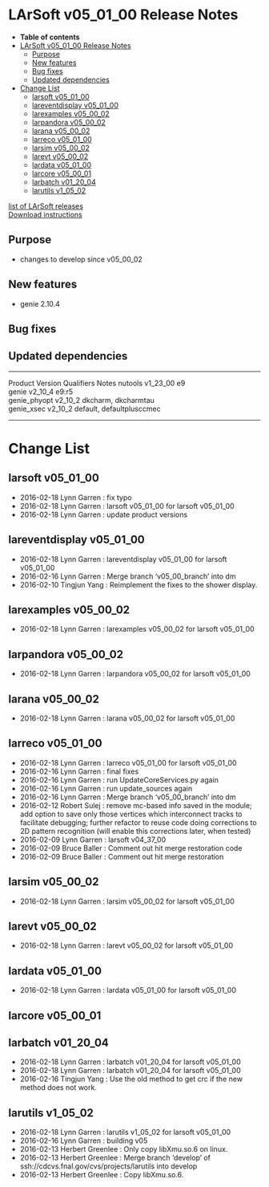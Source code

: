 LArSoft v05\_01\_00 Release Notes
======================================================================

-   **Table of contents**
-   [LArSoft v05\_01\_00 Release Notes](#LArSoft-v05_01_00-Release-Notes)
    -   [Purpose](#Purpose)
    -   [New features](#New-features)
    -   [Bug fixes](#Bug-fixes)
    -   [Updated dependencies](#Updated-dependencies)
-   [Change List](#Change-List)
    -   [larsoft v05\_01\_00](#larsoft-v05_01_00)
    -   [lareventdisplay v05\_01\_00](#lareventdisplay-v05_01_00)
    -   [larexamples v05\_00\_02](#larexamples-v05_00_02)
    -   [larpandora v05\_00\_02](#larpandora-v05_00_02)
    -   [larana v05\_00\_02](#larana-v05_00_02)
    -   [larreco v05\_01\_00](#larreco-v05_01_00)
    -   [larsim v05\_00\_02](#larsim-v05_00_02)
    -   [larevt v05\_00\_02](#larevt-v05_00_02)
    -   [lardata v05\_01\_00](#lardata-v05_01_00)
    -   [larcore v05\_00\_01](#larcore-v05_00_01)
    -   [larbatch v01\_20\_04](#larbatch-v01_20_04)
    -   [larutils v1\_05\_02](#larutils-v1_05_02)

[list of LArSoft releases](LArSoft_release_list)\
[Download instructions](http://scisoft.fnal.gov/scisoft/bundles/larsoft/v05_01_00/larsoft-v05_01_00.html)

Purpose
--------------------

-   changes to develop since v05\_00\_02

New features
------------------------------

-   genie 2.10.4

Bug fixes
------------------------

Updated dependencies
----------------------------------------------

  --------------- ------------ --------------------------- -------
  Product         Version      Qualifiers                  Notes
  nutools         v1\_23\_00   e9                          
  genie           v2\_10\_4    e9:r5                       
  genie\_phyopt   v2\_10\_2    dkcharm, dkcharmtau         
  genie\_xsec     v2\_10\_2    default, defaultplusccmec   
  --------------- ------------ --------------------------- -------

Change List
============================

larsoft v05\_01\_00
------------------------------------------

-   2016-02-18 Lynn Garren : fix typo
-   2016-02-18 Lynn Garren : larsoft v05\_01\_00 for larsoft v05\_01\_00
-   2016-02-18 Lynn Garren : update product versions

lareventdisplay v05\_01\_00
----------------------------------------------------------

-   2016-02-18 Lynn Garren : lareventdisplay v05\_01\_00 for larsoft v05\_01\_00
-   2016-02-16 Lynn Garren : Merge branch ‘v05\_00\_branch’ into dm
-   2016-02-10 Tingjun Yang : Reimplement the fixes to the shower display.

larexamples v05\_00\_02
--------------------------------------------------

-   2016-02-18 Lynn Garren : larexamples v05\_00\_02 for larsoft v05\_01\_00

larpandora v05\_00\_02
------------------------------------------------

-   2016-02-18 Lynn Garren : larpandora v05\_00\_02 for larsoft v05\_01\_00

larana v05\_00\_02
----------------------------------------

-   2016-02-18 Lynn Garren : larana v05\_00\_02 for larsoft v05\_01\_00

larreco v05\_01\_00
------------------------------------------

-   2016-02-18 Lynn Garren : larreco v05\_01\_00 for larsoft v05\_01\_00
-   2016-02-16 Lynn Garren : final fixes
-   2016-02-16 Lynn Garren : run UpdateCoreServices.py again
-   2016-02-16 Lynn Garren : run update\_sources again
-   2016-02-16 Lynn Garren : Merge branch ‘v05\_00\_branch’ into dm
-   2016-02-12 Robert Sulej : remove mc-based info saved in the module; add option to save only those vertices which interconnect tracks to facilitate debugging; further refactor to reuse code doing corrections to 2D pattern recognition (will enable this corrections later, when tested)
-   2016-02-09 Lynn Garren : larsoft v04\_37\_00
-   2016-02-09 Bruce Baller : Comment out hit merge restoration code
-   2016-02-09 Bruce Baller : Comment out hit merge restoration

larsim v05\_00\_02
----------------------------------------

-   2016-02-18 Lynn Garren : larsim v05\_00\_02 for larsoft v05\_01\_00

larevt v05\_00\_02
----------------------------------------

-   2016-02-18 Lynn Garren : larevt v05\_00\_02 for larsoft v05\_01\_00

lardata v05\_01\_00
------------------------------------------

-   2016-02-18 Lynn Garren : lardata v05\_01\_00 for larsoft v05\_01\_00

larcore v05\_00\_01
------------------------------------------

larbatch v01\_20\_04
--------------------------------------------

-   2016-02-18 Lynn Garren : larbatch v01\_20\_04 for larsoft v05\_01\_00
-   2016-02-18 Lynn Garren : larbatch v01\_20\_04 for larsoft v05\_01\_00
-   2016-02-16 Tingjun Yang : Use the old method to get crc if the new method does not work.

larutils v1\_05\_02
------------------------------------------

-   2016-02-18 Lynn Garren : larutils v1\_05\_02 for larsoft v05\_01\_00
-   2016-02-16 Lynn Garren : building v05
-   2016-02-13 Herbert Greenlee : Only copy libXmu.so.6 on linux.
-   2016-02-13 Herbert Greenlee : Merge branch ‘develop’ of ssh://cdcvs.fnal.gov/cvs/projects/larutils into develop
-   2016-02-13 Herbert Greenlee : Copy libXmu.so.6.
